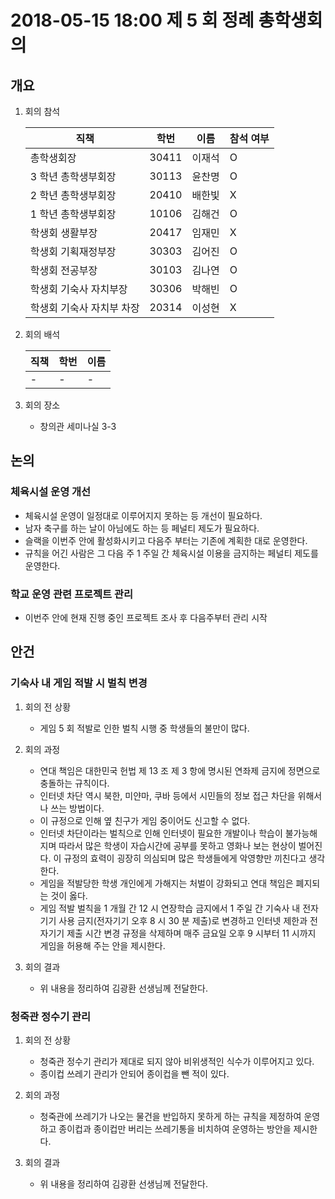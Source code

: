 # 2018-05-15 18:00 제 5 회 정례 총학생회의

## 개요

1.  회의 참석

    | 직책                      | 학번  | 이름   | 참석 여부 |
    | ------------------------- | ----- | ------ | --------- |
    | 총학생회장                | 30411 | 이재석 | O         |
    | 3 학년 총학생부회장       | 30113 | 윤찬명 | O         |
    | 2 학년 총학생부회장       | 20410 | 배한빛 | X         |
    | 1 학년 총학생부회장       | 10106 | 김해건 | O         |
    | 학생회 생활부장           | 20417 | 임재민 | X         |
    | 학생회 기획재정부장       | 30303 | 김어진 | O         |
    | 학생회 전공부장           | 30103 | 김나연 | O         |
    | 학생회 기숙사 자치부장    | 30306 | 박해빈 | O         |
    | 학생회 기숙사 자치부 차장 | 20314 | 이성현 | X         |

1.  회의 배석

    | 직책 | 학번 | 이름 |
    | ---- | ---- | ---- |
    | -    | -    | -    |

1.  회의 장소

    -   창의관 세미나실 3-3

## 논의

### 체육시설 운영 개선

-   체육시설 운영이 일정대로 이루어지지 못하는 등 개선이 필요하다.
-   남자 축구를 하는 날이 아님에도 하는 등 페널티 제도가 필요하다.
-   슬랙을 이번주 안에 활성화시키고 다음주 부터는 기존에 계획한 대로 운영한다.
-   규칙을 어긴 사람은 그 다음 주 1 주일 간 체육시설 이용을 금지하는 페널티 제도를 운영한다.

### 학교 운영 관련 프로젝트 관리

-   이번주 안에 현재 진행 중인 프로젝트 조사 후 다음주부터 관리 시작

## 안건

### 기숙사 내 게임 적발 시 벌칙 변경

1.  회의 전 상황

    -   게임 5 회 적발로 인한 벌칙 시행 중 학생들의 불만이 많다.

1.  회의 과정

    -   연대 책임은 대한민국 헌법 제 13 조 제 3 항에 명시된 연좌제 금지에 정면으로 충돌하는 규칙이다.
    -   인터넷 차단 역시 북한, 미얀마, 쿠바 등에서 시민들의 정보 접근 차단을 위해서나 쓰는 방법이다.
    -   이 규정으로 인해 옆 친구가 게임 중이어도 신고할 수 없다.
    -   인터넷 차단이라는 벌칙으로 인해 인터넷이 필요한 개발이나 학습이 불가능해지며 따라서 많은 학생이 자습시간에 공부를 못하고 영화나 보는 현상이 벌어진다. 이 규정의 효력이 굉장히 의심되며 많은 학생들에게 악영향만 끼친다고 생각한다.
    -   게임을 적발당한 학생 개인에게 가해지는 처벌이 강화되고 연대 책임은 폐지되는 것이 옳다.
    -   게임 적발 벌칙을 1 개월 간 12 시 연장학습 금지에서 1 주일 간 기숙사 내 전자기기 사용 금지(전자기기 오후 8 시 30 분 제출)로 변경하고 인터넷 제한과 전자기기 제출 시간 변경 규정을 삭제하며 매주 금요일 오후 9 시부터 11 시까지 게임을 허용해 주는 안을 제시한다.

1.  회의 결과

    -   위 내용을 정리하여 김광환 선생님께 전달한다.

### 청죽관 정수기 관리

1.  회의 전 상황

    -   청죽관 정수기 관리가 제대로 되지 않아 비위생적인 식수가 이루어지고 있다.
    -   종이컵 쓰레기 관리가 안되어 종이컵을 뺀 적이 있다.

1.  회의 과정

    -   청죽관에 쓰레기가 나오는 물건을 반입하지 못하게 하는 규칙을 제정하여 운영하고 종이컵과 종이컵만 버리는 쓰레기통을 비치하여 운영하는 방안을 제시한다.

1.  회의 결과

    -   위 내용을 정리하여 김광환 선생님께 전달한다.
